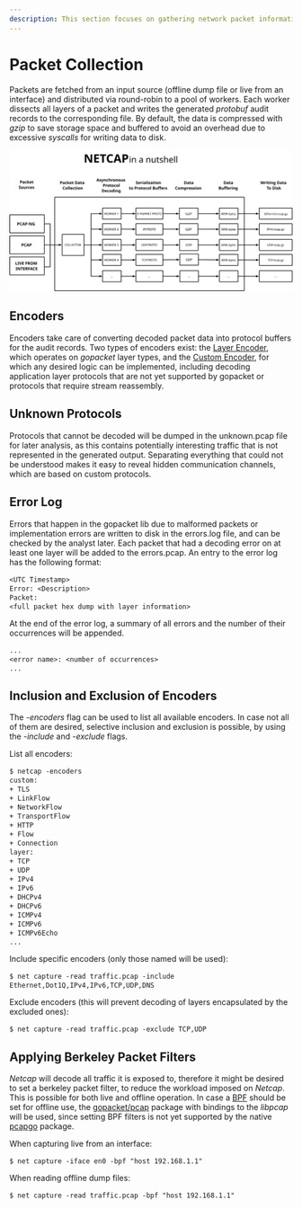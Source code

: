 ```yaml
---
description: This section focuses on gathering network packet information with netcap
---
```


# Packet Collection

Packets are fetched from an input source \(offline dump file or live from an interface\) and distributed via round-robin to a pool of workers. Each worker dissects all layers of a packet and writes the generated _protobuf_ audit records to the corresponding file. By default, the data is compressed with _gzip_ to save storage space and buffered to avoid an overhead due to excessive _syscalls_ for writing data to disk.

![Packet collection process](.gitbook/assets/netcap%20%281%29.svg)

## Encoders

Encoders take care of converting decoded packet data into protocol buffers for the audit records. Two types of encoders exist: the [Layer Encoder](https://github.com/dreadl0ck/netcap/blob/master/encoder/layerEncoder.go), which operates on _gopacket_ layer types, and the [Custom Encoder](https://github.com/dreadl0ck/netcap/blob/master/encoder/customEncoder.go), for which any desired logic can be implemented, including decoding application layer protocols that are not yet supported by gopacket or protocols that require stream reassembly.

## Unknown Protocols

Protocols that cannot be decoded will be dumped in the unknown.pcap file for later analysis, as this contains potentially interesting traffic that is not represented in the generated output. Separating everything that could not be understood makes it easy to reveal hidden communication channels, which are based on custom protocols.

## Error Log

Errors that happen in the gopacket lib due to malformed packets or implementation errors are written to disk in the errors.log file, and can be checked by the analyst later. Each packet that had a decoding error on at least one layer will be added to the errors.pcap. An entry to the error log has the following format:

```text
<UTC Timestamp>
Error: <Description>
Packet:
<full packet hex dump with layer information>
```

At the end of the error log, a summary of all errors and the number of their occurrences will be appended.

```text
...
<error name>: <number of occurrences>
...
```

## Inclusion and Exclusion of Encoders

The _-encoders_ flag can be used to list all available encoders. In case not all of them are desired, selective inclusion and exclusion is possible, by using the _-include_ and _-exclude_ flags.

List all encoders:

```text
$ netcap -encoders
custom:
+ TLS
+ LinkFlow
+ NetworkFlow
+ TransportFlow
+ HTTP
+ Flow
+ Connection
layer:
+ TCP
+ UDP
+ IPv4
+ IPv6
+ DHCPv4
+ DHCPv6
+ ICMPv4
+ ICMPv6
+ ICMPv6Echo
...
```

Include specific encoders \(only those named will be used\):

```text
$ net capture -read traffic.pcap -include Ethernet,Dot1Q,IPv4,IPv6,TCP,UDP,DNS
```

Exclude encoders \(this will prevent decoding of layers encapsulated by the excluded ones\):

```text
$ net capture -read traffic.pcap -exclude TCP,UDP
```

## Applying Berkeley Packet Filters

_Netcap_ will decode all traffic it is exposed to, therefore it might be desired to set a berkeley packet filter, to reduce the workload imposed on _Netcap_. This is possible for both live and offline operation. In case a [BPF](https://www.kernel.org/doc/Documentation/networking/filter.txt) should be set for offline use, the [gopacket/pcap](https://godoc.org/github.com/google/gopacket/pcap) package with bindings to the _libpcap_ will be used, since setting BPF filters is not yet supported by the native [pcapgo](https://godoc.org/github.com/google/gopacket/pcapgo) package.

When capturing live from an interface:

```text
$ net capture -iface en0 -bpf "host 192.168.1.1"
```

When reading offline dump files:

```text
$ net capture -read traffic.pcap -bpf "host 192.168.1.1"
```

